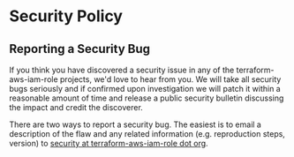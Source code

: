 <!-- Space: Projects -->
<!-- Parent: TerraformAwsIamRole -->
<!-- Title: Security TerraformAwsIamRole -->
<!-- Label: TerraformAwsIamRole -->
<!-- Label: Security -->
<!-- Include: docs/disclaimer.md -->
<!-- Include: ac:toc -->

# Security Policy

## Reporting a Security Bug

If you think you have discovered a security issue in any of the terraform-aws-iam-role projects, we'd love to hear from you. We will take all security bugs seriously and if confirmed upon investigation we will patch it within a reasonable amount of time and release a public security bulletin discussing the impact and credit the discoverer.

There are two ways to report a security bug. The easiest is to email a description of the flaw and any related information (e.g. reproduction steps, version) to [security at terraform-aws-iam-role dot org](mailto:security@hadenlabs.com).
